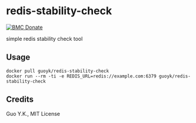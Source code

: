 # redis-stability-check

[![BMC Donate](https://img.shields.io/badge/BMC-Donate-orange)](https://www.buymeacoffee.com/vFa5wfRq6)

simple redis stability check tool

## Usage

```shell script
docker pull guoyk/redis-stability-check
docker run --rm -ti -e REDIS_URL=redis://example.com:6379 guoyk/redis-stability-check
```

## Credits

Guo Y.K., MIT License
